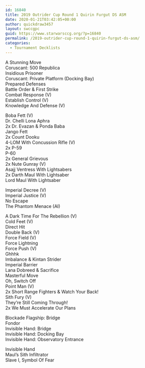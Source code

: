 ```yaml
---
id: 16840
title: 2019 Outrider Cup Round 1 Quirin Furgut DS ASM
date: 2020-01-21T03:42:05+00:00
author: quickdraw3457
layout: swccgpc
guid: https://www.starwarsccg.org/?p=16840
permalink: /2019-outrider-cup-round-1-quirin-furgut-ds-asm/
categories:
  - Tournament Decklists
---
```

A Stunning Move  
Coruscant: 500 Republica  
Insidious Prisoner  
Coruscant: Private Platform (Docking Bay)  
Prepared Defenses  
Battle Order & First Strike  
Combat Response (V)  
Establish Control (V)  
Knowledge And Defense (V)  
  
Boba Fett (V)  
Dr. Chelli Lona Aphra  
2x Dr. Evazan & Ponda Baba  
Jango Fett  
2x Count Dooku  
4-LOM With Concussion Rifle (V)  
2x P-59  
P-60  
2x General Grievous  
2x Nute Gunray (V)  
Asajj Ventress With Lightsabers  
2x Darth Maul With Lightsaber  
Lord Maul With Lightsaber  
  
Imperial Decree (V)  
Imperial Justice (V)  
No Escape  
The Phantom Menace (AI)  
  
A Dark Time For The Rebellion (V)  
Cold Feet (V)  
Direct Hit  
Double Back (V)  
Force Field (V)  
Force Lightning  
Force Push (V)  
Ghhhk  
Imbalance & Kintan Strider  
Imperial Barrier  
Lana Dobreed & Sacrifice  
Masterful Move  
Oh, Switch Off  
Point Man (V)  
2x Short Range Fighters & Watch Your Back!  
Sith Fury (V)  
They&#8217;re Still Coming Through!  
2x We Must Accelerate Our Plans  
  
Blockade Flagship: Bridge  
Fondor  
Invisible Hand: Bridge  
Invisible Hand: Docking Bay  
Invisible Hand: Observatory Entrance  
  
Invisible Hand  
Maul&#8217;s Sith Infiltrator  
Slave I, Symbol Of Fear